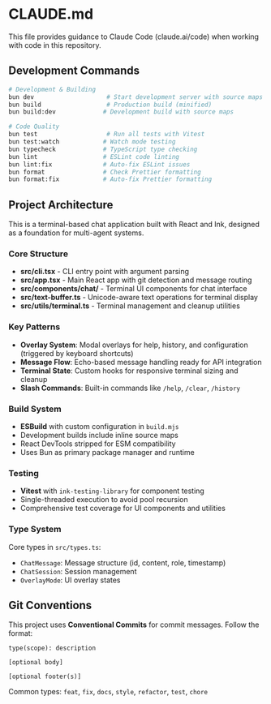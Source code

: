 # CLAUDE.md

This file provides guidance to Claude Code (claude.ai/code) when working with code in this repository.

## Development Commands

```bash
# Development & Building
bun dev                    # Start development server with source maps
bun build                  # Production build (minified)
bun build:dev             # Development build with source maps

# Code Quality
bun test                   # Run all tests with Vitest
bun test:watch            # Watch mode testing
bun typecheck             # TypeScript type checking
bun lint                  # ESLint code linting
bun lint:fix              # Auto-fix ESLint issues
bun format                # Check Prettier formatting
bun format:fix            # Auto-fix Prettier formatting
```

## Project Architecture

This is a terminal-based chat application built with React and Ink, designed as a foundation for multi-agent systems.

### Core Structure
- **src/cli.tsx** - CLI entry point with argument parsing
- **src/app.tsx** - Main React app with git detection and message routing
- **src/components/chat/** - Terminal UI components for chat interface
- **src/text-buffer.ts** - Unicode-aware text operations for terminal display
- **src/utils/terminal.ts** - Terminal management and cleanup utilities

### Key Patterns
- **Overlay System**: Modal overlays for help, history, and configuration (triggered by keyboard shortcuts)
- **Message Flow**: Echo-based message handling ready for API integration
- **Terminal State**: Custom hooks for responsive terminal sizing and cleanup
- **Slash Commands**: Built-in commands like `/help`, `/clear`, `/history`

### Build System
- **ESBuild** with custom configuration in `build.mjs`
- Development builds include inline source maps
- React DevTools stripped for ESM compatibility
- Uses Bun as primary package manager and runtime

### Testing
- **Vitest** with `ink-testing-library` for component testing
- Single-threaded execution to avoid pool recursion
- Comprehensive test coverage for UI components and utilities

### Type System
Core types in `src/types.ts`:
- `ChatMessage`: Message structure (id, content, role, timestamp)
- `ChatSession`: Session management
- `OverlayMode`: UI overlay states

## Git Conventions

This project uses **Conventional Commits** for commit messages. Follow the format:
```
type(scope): description

[optional body]

[optional footer(s)]
```

Common types: `feat`, `fix`, `docs`, `style`, `refactor`, `test`, `chore`
